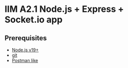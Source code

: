 # IIM A2.1 Node.js + Express + Socket.io app 

## Prerequisites
- [Node.js v19+](https://nodejs.org/en/)
- [git](https://git-scm.com/)
- [Postman like](https://www.postman.com/)